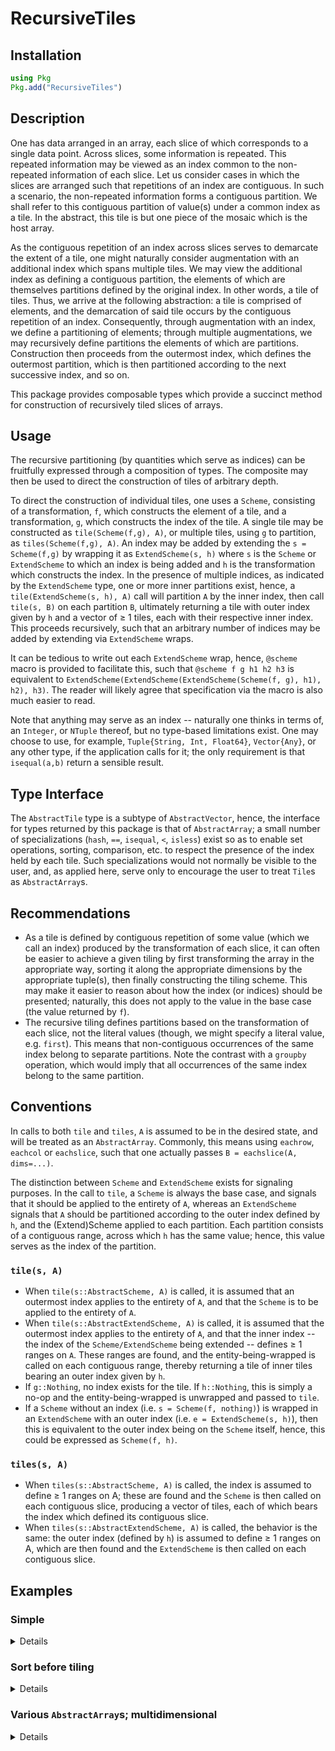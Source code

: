 # RecursiveTiles

## Installation

```julia
using Pkg
Pkg.add("RecursiveTiles")
```

## Description

One has data arranged in an array, each slice of which corresponds to
a single data point.  Across slices, some information is
repeated. This repeated information may be viewed as an index common
to the non-repeated information of each slice. Let us consider cases
in which the slices are arranged such that repetitions of an index
are contiguous. In such a scenario, the non-repeated information forms
a contiguous partition. We shall refer to this contiguous partition of
value(s) under a common index as a tile. In the abstract, this tile is
but one piece of the mosaic which is the host array.

As the contiguous repetition of an index across slices serves to
demarcate the extent of a tile, one might naturally consider
augmentation with an additional index which spans multiple tiles. We
may view the additional index as defining a contiguous partition, the
elements of which are themselves partitions defined by the original
index. In other words, a tile of tiles. Thus, we arrive at the
following abstraction: a tile is comprised of elements, and the
demarcation of said tile occurs by the contiguous repetition of an
index. Consequently, through augmentation with an index, we define a
partitioning of elements; through multiple augmentations, we
may recursively define partitions the elements of which are
partitions. Construction then proceeds from the outermost index, which
defines the outermost partition, which is then partitioned according
to the next successive index, and so on.

This package provides composable types which provide a succinct method
for construction of recursively tiled slices of arrays.

## Usage
The recursive partitioning (by quantities which serve as indices) can
be fruitfully expressed through a composition of types. The composite
may then be used to direct the construction of tiles of arbitrary depth.

To direct the construction of individual tiles, one uses a `Scheme`,
consisting of a transformation, `f`, which constructs the element of a
tile, and a transformation, `g`, which constructs the index of the
tile.  A single tile may be constructed as `tile(Scheme(f,g), A)`, or
multiple tiles, using `g` to partition, as `tiles(Scheme(f,g), A)`.
An index may be added by extending the `s = Scheme(f,g)` by wrapping
it as `ExtendScheme(s, h)` where `s` is the `Scheme` or `ExtendScheme`
to which an index is being added and `h` is the transformation which
constructs the index.  In the presence of multiple indices, as
indicated by the `ExtendScheme` type, one or more inner partitions
exist, hence, a `tile(ExtendScheme(s, h), A)` call will partition `A`
by the inner index, then call `tile(s, B)` on each partition `B`,
ultimately returning a tile with outer index given by `h` and a vector
of ≥ 1 tiles, each with their respective inner index.  This proceeds
recursively, such that an arbitrary number of indices may be added by
extending via `ExtendScheme` wraps.

It can be tedious to write out each `ExtendScheme` wrap, hence,
`@scheme` macro is provided to facilitate this, such that `@scheme f g
h1 h2 h3` is equivalent to
`ExtendScheme(ExtendScheme(ExtendScheme(Scheme(f, g), h1), h2), h3)`.
The reader will likely agree that specification via the macro is also
much easier to read.

Note that anything may serve as an index -- naturally one thinks in
terms of, an `Integer`, or `NTuple` thereof, but no type-based
limitations exist. One may choose to use, for example, `Tuple{String,
Int, Float64}`, `Vector{Any}`, or any other type, if the application
calls for it; the only requirement is that `isequal(a,b)` return a
sensible result.

## Type Interface
The `AbstractTile` type is a subtype of `AbstractVector`, hence,
the interface for types returned by this package is that of
`AbstractArray`; a small number of specializations
(`hash`, `==`, `isequal`, `<`, `isless`) exist so as to enable
set operations, sorting, comparison, etc. to respect the presence of
the index held by each tile. Such specializations would not normally
be visible to the user, and, as applied here, serve only to encourage
the user to treat `Tile`s as `AbstractArray`s.

## Recommendations
- As a tile is defined by contiguous repetition of some value (which
  we call an index) produced by the transformation of each slice,
  it can often be easier to achieve a given tiling
  by first transforming the array in the appropriate way, sorting it
  along the appropriate dimensions by the appropriate tuple(s), then
  finally constructing the tiling scheme. This may make it easier to
  reason about how the index (or indices) should be presented;
  naturally, this does not apply to the value in the base case (the
  value returned by `f`).
- The recursive tiling defines partitions based on the transformation
  of each slice, not the literal values (though, we might specify a
  literal value, e.g. `first`). This means that non-contiguous
  occurrences of the same index belong to separate partitions. Note
  the contrast with a `groupby` operation, which would imply that all
  occurrences of the same index belong to the same partition.

## Conventions
In calls to both `tile` and `tiles`, `A` is assumed to be in the
desired state, and will be treated as an `AbstractArray`. Commonly,
this means using `eachrow`, `eachcol` or `eachslice`, such that one
actually passes `B = eachslice(A, dims=...)`.

The distinction between `Scheme` and `ExtendScheme` exists for
signaling purposes. In the call to `tile`, a `Scheme` is always the
base case, and signals that it should be applied to the entirety of
`A`, whereas an `ExtendScheme` signals that `A` should be partitioned
according to the outer index defined by `h`, and the (Extend)Scheme
applied to each partition. Each partition consists of a contiguous
range, across which `h` has the same value; hence, this value serves
as the index of the partition.
### `tile(s, A)`
- When `tile(s::AbstractScheme, A)` is called, it is assumed that an
  outermost index applies to the entirety of `A`, and that the `Scheme` is
  to be applied to the entirety of `A`.
- When `tile(s::AbstractExtendScheme, A)` is called, it is assumed
  that the outermost index applies to the entirety of `A`, and that
  the inner index -- the index of the `Scheme/ExtendScheme` being
  extended -- defines ≥ 1 ranges on `A`. These ranges are found, and
  the entity-being-wrapped is called on each contiguous range, thereby
  returning a tile of inner tiles bearing an outer index given by `h`.
- If `g::Nothing`, no index exists for the tile. If `h::Nothing`, this
  is simply a no-op and the entity-being-wrapped is unwrapped and
  passed to `tile`.
- If a `Scheme` without an index (i.e. `s = Scheme(f, nothing)`) is
  wrapped in an `ExtendScheme` with an outer index (i.e. `e =
  ExtendScheme(s, h)`), then this is equivalent to the outer index
  being on the `Scheme` itself, hence, this could be expressed as
  `Scheme(f, h)`.
### `tiles(s, A)`
- When `tiles(s::AbstractScheme, A)` is called, the index is
  assumed to define ≥ 1 ranges on A; these are found and the `Scheme`
  is then called on each contiguous slice, producing a vector of
  tiles, each of which bears the index which defined its contiguous
  slice.
- When `tiles(s::AbstractExtendScheme, A)` is called, the behavior is
  the same: the outer index (defined by `h`) is assumed to define ≥ 1
  ranges on A, which are then found and the `ExtendScheme` is then
  called on each contiguous slice.

## Examples
### Simple

<details>
 <summaryClick me!></summary>
<p>

As a simple example, consider a matrix in which the second and third columns contain
indices which may be used to partition the matrix. Under normal circumstances, one
might not use an `f` which is applied to the entire slice, but here we opt for `sum`
as this produces distinct values which aids the illustration.
```julia
julia> second(x) = x[begin+1];

julia> A = [10 1 1
            20 1 1
            30 1 1
            10 2 1
            20 2 1
            30 2 2
            10 3 2
            20 3 2
            10 4 2
            20 4 2];

julia> B = eachrow(A);

julia> s = @scheme sum second last;

# This partitions by `second` only (as the call is via `tile`), yielding
# 4 total tiles.

julia> x = tile(s, B)
4-element Tile{Vector{Tile{Vector{Int64}, Int64, Tuple{Int64}, Int64, 1}}, Tile{Vector{Int64}, Int64, Tuple{Int64}, Int64, 1}, Tuple{Int64}, Int64, 1}:
 [12, 22, 32]
 [13, 23, 34]
 [15, 25]
 [16, 26]

julia> x.I
(1,)

julia> (x...,)
([12, 22, 32], [13, 23, 34], [15, 25], [16, 26])

julia> getproperty.(x, :I)
4-element Vector{Tuple{Int64}}:
 (1,)
 (2,)
 (3,)
 (4,)

# This partitions by `last`, then partitions each resultant slice by `second`,
# yielding 2 tiles, the first of which consists of 2 tiles and and the second
# of which consists of 3 tiles.

julia> xs = tiles(s, B)
2-element Vector{Tile{Vector{Tile{Vector{Int64}, Int64, Tuple{Int64}, Int64, 1}}, Tile{Vector{Int64}, Int64, Tuple{Int64}, Int64, 1}, Tuple{Int64}, Int64, 1}}:
 [[12, 22, 32], [13, 23]]
 [[34], [15, 25], [16, 26]]

julia> getproperty.(xs, :I)
2-element Vector{Tuple{Int64}}:
 (1,)
 (2,)

julia> map(x -> getproperty.(x, :I), xs)
2-element Vector{Vector{Tuple{Int64}}}:
 [(1,), (2,)]
 [(2,), (3,), (4,)]
```
</p>
</details>

### Sort before tiling

<details>
 <summaryClick me! ></summary>
<p>

As an example where it may be necessary to sort the array prior to
tiling, consider the following matrix.
```julia
julia> second(x) = x[begin+1]; third(x) = x[begin+2];

julia> A = [1 7 1 'a'
            1 7 2 'a'
            1 8 1 'b'
            1 8 1 'c'
            2 7 1 'c'
            2 7 1 'a'
            2 7 2 'b'
            2 7 2 'c'
            2 7 2 'b'
            1 8 1 'b'
            1 8 2 'a'
            1 8 2 'c'
            1 7 1 'b'
            1 7 2 'a'
            1 8 3 'a'
            ];

# Here, it is necessary to first sort the array in order to form contiguous repetitions.
# Conversely, if the contiguous repetitions of the original array are intentional,
# then sorting would destroy said structure.
julia> A′ = sortslices(A, dims=1, by=x -> (x[1], x[2], x[3]))
15×4 Matrix{Any}:
 1  7  1  'a'
 1  7  1  'b'
 1  7  2  'a'
 1  7  2  'a'
 1  8  1  'b'
 1  8  1  'c'
 1  8  1  'b'
 1  8  2  'a'
 1  8  2  'c'
 1  8  3  'a'
 2  7  1  'c'
 2  7  1  'a'
 2  7  2  'b'
 2  7  2  'c'
 2  7  2  'b'

julia> s = @scheme last third second first;

julia> B′ = eachrow(A′);

julia> xs = tiles(s, B′)
2-element Vector{Tile{Vector{Tile{Vector{Tile{Vector{Char}, Char, Tuple{Int64}, Int64, 1}}, Tile{Vector{Char}, Char, Tuple{Int64}, Int64, 1}, Tuple{Int64}, Int64, 1}}, Tile{Vector{Tile{Vector{Char}, Char, Tuple{Int64}, Int64, 1}}, Tile{Vector{Char}, Char, Tuple{Int64}, Int64, 1}, Tuple{Int64}, Int64, 1}, Tuple{Int64}, Int64, 1}}:
 [[['a', 'b'], ['a', 'a']], [['b', 'c', 'b'], ['a', 'c'], ['a']]]
 [[['c', 'a'], ['b', 'c', 'b']]]

julia> x1, x2 = xs;

julia> x1
2-element Tile{Vector{Tile{Vector{Tile{Vector{Char}, Char, Tuple{Int64}, Int64, 1}}, Tile{Vector{Char}, Char, Tuple{Int64}, Int64, 1}, Tuple{Int64}, Int64, 1}}, Tile{Vector{Tile{Vector{Char}, Char, Tuple{Int64}, Int64, 1}}, Tile{Vector{Char}, Char, Tuple{Int64}, Int64, 1}, Tuple{Int64}, Int64, 1}, Tuple{Int64}, Int64, 1}:
 [['a', 'b'], ['a', 'a']]
 [['b', 'c', 'b'], ['a', 'c'], ['a']]

julia> x2
1-element Tile{Vector{Tile{Vector{Tile{Vector{Char}, Char, Tuple{Int64}, Int64, 1}}, Tile{Vector{Char}, Char, Tuple{Int64}, Int64, 1}, Tuple{Int64}, Int64, 1}}, Tile{Vector{Tile{Vector{Char}, Char, Tuple{Int64}, Int64, 1}}, Tile{Vector{Char}, Char, Tuple{Int64}, Int64, 1}, Tuple{Int64}, Int64, 1}, Tuple{Int64}, Int64, 1}:
 [['c', 'a'], ['b', 'c', 'b']]

# Let's look at the indices
julia> x1.I, x2.I
((1,), (2,))

julia> getproperty.(x1, :I)
2-element Vector{Tuple{Int64}}:
 (7,)
 (8,)

julia> getproperty.(x2, :I)
1-element Vector{Tuple{Int64}}:
 (7,)

julia> map(x -> getproperty.(x, :I), x1)
2-element Vector{Vector{Tuple{Int64}}}:
 [(1,), (2,)]
 [(1,), (2,), (3,)]

julia> map(x -> getproperty.(x, :I), x2)
1-element Vector{Vector{Tuple{Int64}}}:
 [(1,), (2,)]
```
</p>
</details>

### Various `AbstractArray`s; multidimensional
<details>
 <summaryClick me! ></summary>
<p>

The methods apply are agnostic to the particular subtype of `AbstractArray`, as demonstrated by
the somewhat contrived examples below.
```julia
julia> second(x) = x[begin+1]; third(x) = x[begin+2];

julia> r = -12:12;

julia> A = reshape(r, 5, 5)
5×5 reshape(::UnitRange{Int64}, 5, 5) with eltype Int64:
 -12  -7  -2  3   8
 -11  -6  -1  4   9
 -10  -5   0  5  10
  -9  -4   1  6  11
  -8  -3   2  7  12

julia> B = eachcol(A);

julia> s = @scheme sum signbit ∘ third;

julia> xs = tiles(s, B)
2-element Vector{Tile{Vector{Int64}, Int64, Tuple{Bool}, Bool, 1}}:
 [-50, -25]
 [0, 25, 50]

julia> x1, x2 = xs;

julia> x1
2-element Tile{Vector{Int64}, Int64, Tuple{Bool}, Bool, 1}:
 -50
 -25

julia> x2
3-element Tile{Vector{Int64}, Int64, Tuple{Bool}, Bool, 1}:
  0
 25
 50

julia> x1.I, x2.I
((true,), (false,))

julia> using OffsetArrays

julia> oA = reshape(r, -2:2, -3:1)
5×5 OffsetArray(reshape(::UnitRange{Int64}, 5, 5), -2:2, -3:1) with eltype Int64 with indices -2:2×-3:1: -12  -7  -2  3   8
 -11  -6  -1  4   9
 -10  -5   0  5  10
  -9  -4   1  6  11
  -8  -3   2  7  12

julia> ob = eachcol(oA);

julia> xs == tiles(s, oB)
true

# More than one dimension; this keeps the partition function simple for clarity

julia> r = -13:13
-13:13

julia> A = reshape(r, 3, 3,3)
3×3×3 reshape(::UnitRange{Int64}, 3, 3, 3) with eltype Int64:
[:, :, 1] =
 -13  -10  -7
 -12   -9  -6
 -11   -8  -5

[:, :, 2] =
 -4  -1  2
 -3   0  3
 -2   1  4

[:, :, 3] =
 5   8  11
 6   9  12
 7  10  13

julia> B = eachslice(A, dims=(2,3))
3×3 Slices{Base.ReshapedArray{Int64, 3, UnitRange{Int64}, Tuple{}}, Tuple{Colon, Int64, Int64}, Tuple{Base.OneTo{Int64}, Base.OneTo{Int64}}, SubArray{Int64, 1, Base.ReshapedArray{Int64, 3, UnitRange{Int64}, Tuple{}}, Tuple{Base.Slice{Base.OneTo{Int64}}, Int64, Int64}, true}, 2}:
 [-13, -12, -11]  [-4, -3, -2]  [5, 6, 7]
 [-10, -9, -8]    [-1, 0, 1]    [8, 9, 10]
 [-7, -6, -5]     [2, 3, 4]     [11, 12, 13]

julia> s = @scheme sum signbit ∘ second;

julia> xs = tiles(s, B)
2-element Vector{Tile{Vector{Int64}, Int64, Tuple{Bool}, Bool, 1}}:
 [-36, -27, -18, -9]
 [0, 9, 18, 27, 36]

julia> x1, x2 = xs;

julia> x1 == sum.(B[1:4])
true

julia> x2 == sum.(B[5:9])
true

julia> vcat(xs...) == vec(sum(A, dims=1))
true

# And one last example, just for fun

julia> s = @scheme sum x -> abs(sum(x)) > 9;

julia> xs = tiles(s, B)
3-element Vector{Tile{Vector{Int64}, Int64, Tuple{Bool}, Bool, 1}}:
 [-36, -27, -18]
 [-9, 0, 9]
 [18, 27, 36]

julia> getproperty.(xs, :I)
3-element Vector{Tuple{Bool}}:
 (1,)
 (0,)
 (1,)

julia> x1, x2, x3 = xs;

julia> x1 == sum.(B[1:3])
true

julia> x2 == sum.(B[4:6])
true

julia> x3 == sum.(B[7:9])
true

julia> vcat(xs...) == vec(sum(A, dims=1))
true
```
</p>
</details>
